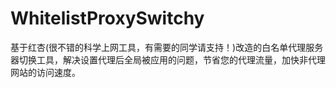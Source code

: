WhitelistProxySwitchy
=====================

基于红杏(很不错的科学上网工具，有需要的同学请支持！)改造的白名单代理服务器切换工具，解决设置代理后全局被应用的问题，节省您的代理流量，加快非代理网站的访问速度。
